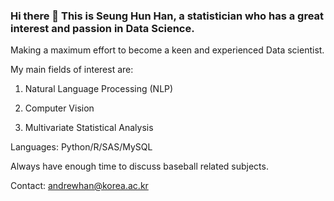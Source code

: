 ### Hi there 👋 This is Seung Hun Han, a statistician who has a great interest and passion in Data Science.

Making a maximum effort to become a keen and experienced Data scientist.

My main fields of interest are:

1. Natural Language Processing (NLP)

2. Computer Vision

3. Multivariate Statistical Analysis

Languages: Python/R/SAS/MySQL

Always have enough time to discuss baseball related subjects.

Contact: andrewhan@korea.ac.kr
